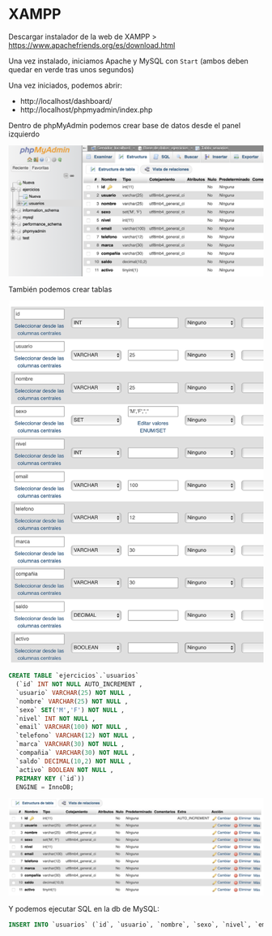 # XAMPP 

Descargar instalador de la web de XAMPP > https://www.apachefriends.org/es/download.html

Una vez instalado, iniciamos Apache y MySQL con `Start` (ambos deben quedar en verde tras unos segundos)

Una vez iniciados, podemos abrir:
- http://localhost/dashboard/
- http://localhost/phpmyadmin/index.php

Dentro de phpMyAdmin podemos crear base de datos desde el panel izquierdo

![alt text](image-2.png)

También podemos crear tablas

![alt text](image.png)

```sql
CREATE TABLE `ejercicios`.`usuarios` 
  (`id` INT NOT NULL AUTO_INCREMENT , 
  `usuario` VARCHAR(25) NOT NULL , 
  `nombre` VARCHAR(25) NOT NULL , 
  `sexo` SET('M','F') NOT NULL , 
  `nivel` INT NOT NULL , 
  `email` VARCHAR(100) NOT NULL , 
  `telefono` VARCHAR(12) NOT NULL , 
  `marca` VARCHAR(30) NOT NULL , 
  `compañia` VARCHAR(30) NOT NULL , 
  `saldo` DECIMAL(10,2) NOT NULL , 
  `activo` BOOLEAN NOT NULL , 
  PRIMARY KEY (`id`)) 
  ENGINE = InnoDB;
```

![alt text](image-1.png)

Y podemos ejecutar SQL en la db de MySQL:

```sql
INSERT INTO `usuarios` (`id`, `usuario`, `nombre`, `sexo`, `nivel`, `email`, `telefono`, `marca`, `compañia`, `saldo`, `activo`) VALUES (NULL, 'test_user', 'Test User', 'M', '1', 'email@email.xyz', '012', 'Sony', 'AT&T', '49', '1');
```